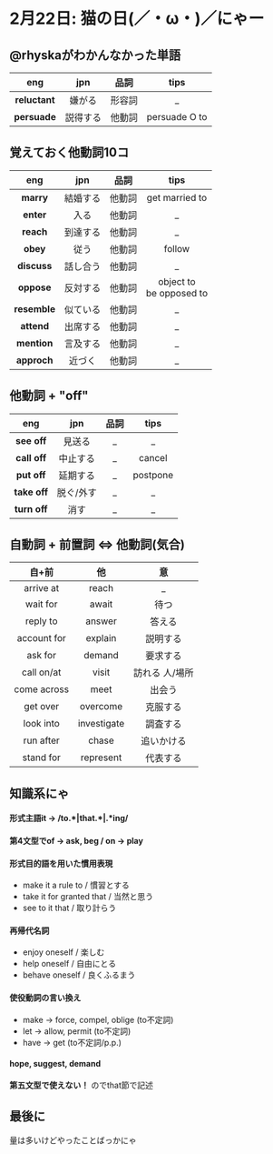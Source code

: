 # 2月22日: 猫の日(／・ω・)／にゃー
## @rhyskaがわかんなかった単語
|eng|jpn|品詞|tips|
|:---:|:---:|:---:|:---:|
|**reluctant**|嫌がる|形容詞|_|
|**persuade**|説得する|他動詞|persuade O to|

## 覚えておく他動詞10コ
|eng|jpn|品詞|tips|
|:---:|:---:|:---:|:---:|
|**marry**|結婚する|他動詞|get married to|
|**enter**|入る|他動詞|_|
|**reach**|到達する|他動詞|_|
|**obey**|従う|他動詞|follow|
|**discuss**|話し合う|他動詞|_|
|**oppose**|反対する|他動詞|object to<br>be opposed to|
|**resemble**|似ている|他動詞|_|
|**attend**|出席する|他動詞|_|
|**mention**|言及する|他動詞|_|
|**approch**|近づく|他動詞|_|

## 他動詞 + "off"
|eng|jpn|品詞|tips|
|:---:|:---:|:---:|:---:|
|**see off**|見送る|_|_|
|**call off**|中止する|_|cancel|
|**put off**|延期する|_|postpone|
|**take off**|脱ぐ/外す|_|_|
|**turn off**|消す|_|_|

## 自動詞 + 前置詞 <=> 他動詞(気合)
|自+前|他|意|
|:---:|:-:|:-:|
arrive at|reach|_
wait for|await|待つ
reply to|answer|答える
account for|explain|説明する
ask for|demand|要求する
call on/at|visit|訪れる 人/場所
come across|meet|出会う
get over|overcome|克服する
look into|investigate|調査する
run after|chase|追いかける
stand for|represent|代表する

## 知識系にゃ
#### 形式主語it -> /to.\*|that.\*|.\*ing/
#### 第4文型でof -> ask, beg / on -> play
#### 形式目的語を用いた慣用表現
+ make it a rule to / 慣習とする
+ take it for granted that / 当然と思う
+ see to it that / 取り計らう
#### 再帰代名詞
+ enjoy oneself / 楽しむ
+ help oneself / 自由にとる
+ behave oneself / 良くふるまう
#### 使役動詞の言い換え
+ make -> force, compel, oblige (to不定詞)
+ let -> allow, permit (to不定詞)
+ have -> get (to不定詞/p.p.)
#### hope, suggest, demand
**第五文型で使えない！** のでthat節で記述
## 最後に
量は多いけどやったことばっかにゃ
